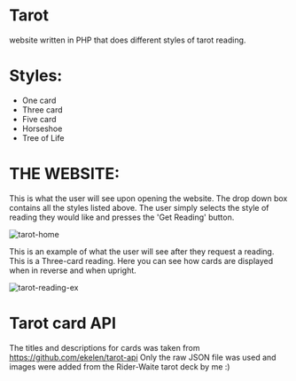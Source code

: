 # Tarot
website written in PHP that does different styles of tarot reading. 

# Styles:
* One card
* Three card
* Five card
* Horseshoe 
* Tree of Life

# THE WEBSITE:
This is what the user will see upon opening the website. The drop down box contains all the styles listed above. The user simply selects the style of reading they would like and presses the 'Get Reading' button.

![tarot-home](https://github.com/erinscheunemann/Tarot/assets/89548761/babca6c7-3418-451e-8769-259fc585ffde)

This is an example of what the user will see after they request a reading. This is a Three-card reading. Here you can see how cards are displayed when in reverse and when upright. 

![tarot-reading-ex](https://github.com/erinscheunemann/Tarot/assets/89548761/aee79d09-37dc-45a8-b8f4-7f32d327467b)

# Tarot card API 
The titles and descriptions for cards was taken from https://github.com/ekelen/tarot-api
Only the raw JSON file was used and images were added from the Rider-Waite tarot deck by me :)
